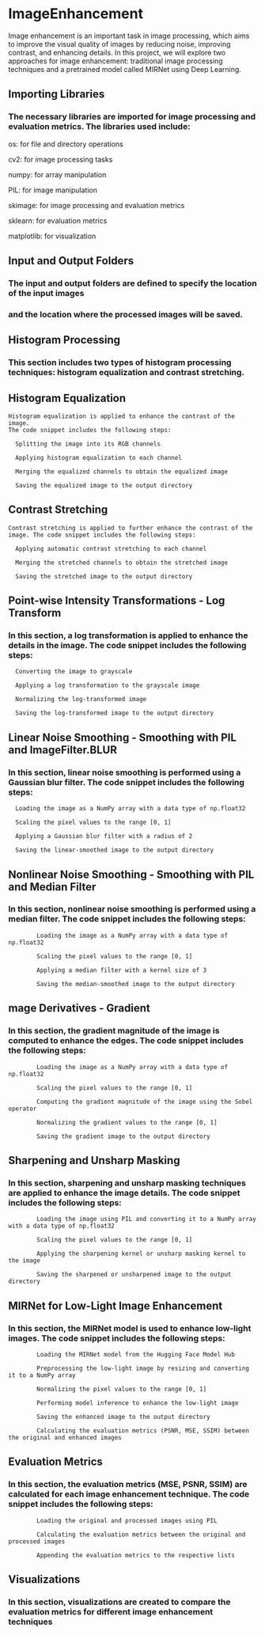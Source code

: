 # ImageEnhancement
Image enhancement is an important task in image processing, which aims to improve the visual quality 
of images by reducing noise, improving contrast, and enhancing details. In this project, we will explore
two approaches for image enhancement: traditional image processing techniques and a pretrained model 
called MIRNet using Deep Learning.

## Importing Libraries
### The necessary libraries are imported for image processing and evaluation metrics. The libraries used include:

os: for file and directory operations

cv2: for image processing tasks

numpy: for array manipulation

PIL: for image manipulation

skimage: for image processing and evaluation metrics

sklearn: for evaluation metrics

matplotlib: for visualization

## Input and Output Folders
### The input and output folders are defined to specify the location of the input images 
### and the location where the processed images will be saved.

## Histogram Processing
### This section includes two types of histogram processing techniques: histogram equalization and contrast stretching.

## Histogram Equalization

    Histogram equalization is applied to enhance the contrast of the image. 
    The code snippet includes the following steps:

      Splitting the image into its RGB channels
      
      Applying histogram equalization to each channel
      
      Merging the equalized channels to obtain the equalized image
      
      Saving the equalized image to the output directory

## Contrast Stretching

    Contrast stretching is applied to further enhance the contrast of the image. The code snippet includes the following steps:

      Applying automatic contrast stretching to each channel
      
      Merging the stretched channels to obtain the stretched image
      
      Saving the stretched image to the output directory

## Point-wise Intensity Transformations - Log Transform
  ### In this section, a log transformation is applied to enhance the details in the image. The code snippet includes the following steps:

      Converting the image to grayscale
      
      Applying a log transformation to the grayscale image
      
      Normalizing the log-transformed image
      
      Saving the log-transformed image to the output directory

## Linear Noise Smoothing - Smoothing with PIL and ImageFilter.BLUR
  ### In this section, linear noise smoothing is performed using a Gaussian blur filter. The code snippet includes the following steps:

      Loading the image as a NumPy array with a data type of np.float32
      
      Scaling the pixel values to the range [0, 1]
      
      Applying a Gaussian blur filter with a radius of 2
      
      Saving the linear-smoothed image to the output directory


## Nonlinear Noise Smoothing - Smoothing with PIL and Median Filter
   ### In this section, nonlinear noise smoothing is performed using a median filter. The code snippet includes the following steps:

            Loading the image as a NumPy array with a data type of np.float32
            
            Scaling the pixel values to the range [0, 1]
            
            Applying a median filter with a kernel size of 3
            
            Saving the median-smoothed image to the output directory

## mage Derivatives - Gradient
   ### In this section, the gradient magnitude of the image is computed to enhance the edges. The code snippet includes the following steps:

            Loading the image as a NumPy array with a data type of np.float32
            
            Scaling the pixel values to the range [0, 1]
            
            Computing the gradient magnitude of the image using the Sobel operator
            
            Normalizing the gradient values to the range [0, 1]
            
            Saving the gradient image to the output directory

## Sharpening and Unsharp Masking
   ### In this section, sharpening and unsharp masking techniques are applied to enhance the image details. The code snippet includes the following steps:

            Loading the image using PIL and converting it to a NumPy array with a data type of np.float32
            
            Scaling the pixel values to the range [0, 1]
            
            Applying the sharpening kernel or unsharp masking kernel to the image
            
            Saving the sharpened or unsharpened image to the output directory

## MIRNet for Low-Light Image Enhancement
   ### In this section, the MIRNet model is used to enhance low-light images. The code snippet includes the following steps:

            Loading the MIRNet model from the Hugging Face Model Hub
            
            Preprocessing the low-light image by resizing and converting it to a NumPy array
            
            Normalizing the pixel values to the range [0, 1]
            
            Performing model inference to enhance the low-light image
            
            Saving the enhanced image to the output directory
            
            Calculating the evaluation metrics (PSNR, MSE, SSIM) between the original and enhanced images


## Evaluation Metrics
   ### In this section, the evaluation metrics (MSE, PSNR, SSIM) are calculated for each image enhancement technique. The code snippet includes the following steps:

            Loading the original and processed images using PIL
            
            Calculating the evaluation metrics between the original and processed images
            
            Appending the evaluation metrics to the respective lists

## Visualizations
   ### In this section, visualizations are created to compare the evaluation metrics for different image enhancement techniques

